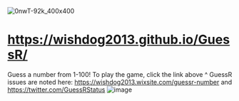 ![0nwT-92k_400x400](https://github.com/Wishdog2013/GuessR/assets/100239673/e8ada449-2cf2-49fa-9599-0d7deda1ca53)
# https://wishdog2013.github.io/GuessR/
Guess a number from 1-100!
To play the game, click the link above   ^
GuessR issues are noted here: https://wishdog2013.wixsite.com/guessr-number and https://twitter.com/GuessRStatus
![image](https://github.com/Wishdog2013/GuessR/assets/100239673/b7a3e835-a39b-498d-9ccb-a9c4bd0da5ea)
